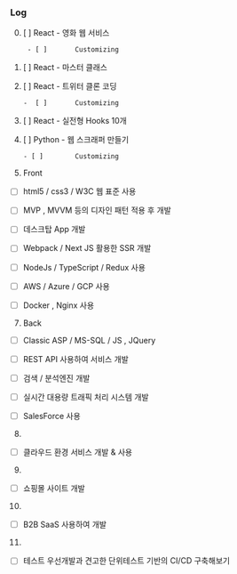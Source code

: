 ### Log

0. [ ]	React - 영화 웹 서비스

        - [ ]		Customizing

1. [ ]	React - 마스터 클래스

2. [ ]	React - 트위터 클론 코딩

       -  [ ]		Customizing

4. [ ]	React - 실전형 Hooks 10개

5. [ ]	Python - 웹 스크래퍼 만들기

       - [ ]		Customizing

6. Front
 - [ ]	html5 / css3 / W3C 웹 표준 사용
 - [ ]	MVP , MVVM 등의 디자인 패턴 적용 후 개발 
 - [ ]	데스크탑 App 개발
 - [ ]	Webpack / Next JS 활용한 SSR 개발 
 - [ ]	NodeJs / TypeScript	 / Redux 사용
 - [ ]	AWS / Azure / GCP 사용 
 - [ ]	Docker , Nginx 사용
   

7. Back
 - [ ]	Classic ASP / MS-SQL / JS , JQuery
 - [ ]	REST API 사용하여 서비스 개발 
 - [ ]	검색 / 분석엔진 개발 
 - [ ]	실시간 대용량 트래픽 처리 시스템 개발
 - [ ]	SalesForce 사용 


8. 
 - [ ]	클라우드 환경 서비스 개발 & 사용

9. 
 - [ ]	쇼핑몰 사이트 개발

10.
 -  [ ]	B2B SaaS 사용하여 개발

11. 
 - [ ]	테스트 우선개발과 견고한 단위테스트 기반의 CI/CD 구축해보기 
